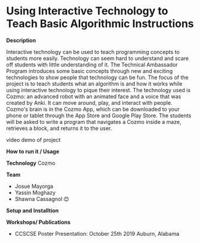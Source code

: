 # Using Interactive Technology to Teach Basic Algorithmic Instructions

**Description**

Interactive technology can be used to teach programming concepts to students more easily. Technology can seem hard to understand and scare off students with little understanding of it. The Technical Ambassador Program introduces some basic concepts through new and exciting technologies to show people that technology can be fun. The focus of the project is to teach students what an algorithm is and how it works while using interactive technology to pique their interest. The technology used is Cozmo: an advanced robot with an animated face and a voice that was created by Anki. It can move around, play, and interact with people. Cozmo's brain is in the Cozmo App, which can be downloaded to your phone or tablet through the App Store and Google Play Store. The students will be asked to write a program that navigates a Cozmo inside a maze, retrieves a block, and returns it to the user.

video demo of project

**How to run it / Usage**



**Technology** 
Cozmo

**Team**
+ Josue Mayorga
+ Yassin Moghazy
+ Shawna Cassagnol :blush:

**Setup and Installtion** 


**Workshops/ Publications**
+ CCSCSE Poster Presentation: October 25th 2019 Auburn, Alabama 
 
